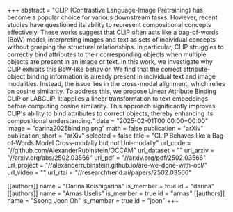 +++
abstract = "CLIP (Contrastive Language-Image Pretraining) has become a popular choice for various downstream tasks. However, recent studies have questioned its ability to represent compositional concepts effectively. These works suggest that CLIP often acts like a bag-of-words (BoW) model, interpreting images and text as sets of individual concepts without grasping the structural relationships. In particular, CLIP struggles to correctly bind attributes to their corresponding objects when multiple objects are present in an image or text. In this work, we investigate why CLIP exhibits this BoW-like behavior. We find that the correct attribute-object binding information is already present in individual text and image modalities. Instead, the issue lies in the cross-modal alignment, which relies on cosine similarity. To address this, we propose Linear Attribute Binding CLIP or LABCLIP. It applies a linear transformation to text embeddings before computing cosine similarity. This approach significantly improves CLIP's ability to bind attributes to correct objects, thereby enhancing its compositional understanding."
date = "2025-02-01T00:00:00+00:00"
image = "darina2025binding.png"
math = false
publication = "arXiv"
publication_short = "arXiv"
selected = false
title = "CLIP Behaves like a Bag-of-Words Model Cross-modally but not Uni-modally"
url_code = "//github.com/AlexanderRubinstein/OCCAM"
url_dataset = ""
url_arxiv = "//arxiv.org/abs/2502.03566"
url_pdf = "//arxiv.org/pdf/2502.03566"
url_project = "//alexanderrubinstein.github.io/are-we-done-with-ocl/"
url_video = ""
url_rtai = "//researchtrend.ai/papers/2502.03566"


[[authors]]
    name = "Darina Koishigarina"
    is_member = true
    id = "darina"
[[authors]]
    name = "Arnas Uselis"
    is_member = true
    id = "arnas"
[[authors]]
    name = "Seong Joon Oh"
    is_member = true
    id = "joon"
+++
